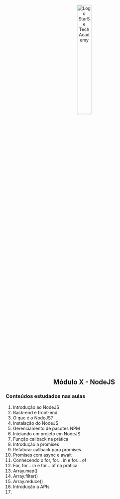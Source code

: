 <div align="center">
  <br>
  <img src="https://user-images.githubusercontent.com/99208505/167872020-344925cf-cd4b-4c48-864d-0951e792cc72.png" width="30%" alt="Logo StarSe Tech Academy">
  <h2>Módulo X - NodeJS</h2>
</div>
<div>
  <h3>Conteúdos estudados nas aulas</h3>
  <ol>
    <li>Introdução ao NodeJS</li>
    <li>Back-end e front-end</li>
    <li>O que é o NodeJS?</li>
    <li>Instalação do NodeJS</li>
    <li>Gerenciamento de pacotes NPM</li>
    <li>Iniciando um projeto em NodeJS</li>
    <li>Função callback na prática</li>
    <li>Introdução a promises</li>
    <li>Refatorar callback para promises</li>
    <li>Promises com async e await</li>
    <li>Conhecendo o for, for... in e for... of</li>
    <li>For, for... in e for... of na prática</li>
    <li>Array.map()</li>
    <li>Array.filter()</li>
    <li>Array.reduce()</li>
    <li>Introdução a APIs</li>
    <li></li>
  </ol>
</div>